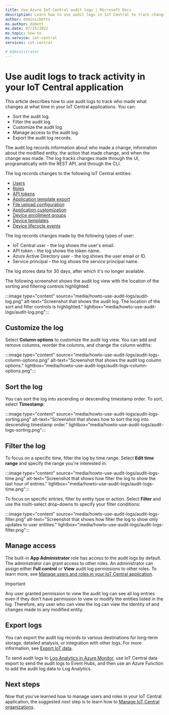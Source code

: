 ```yaml
---
title: Use Azure IoT Central audit logs | Microsoft Docs
description: Learn how to use audit logs in IoT Central to track changes made in an IoT Central application
author: dominicbetts
ms.author: dobett
ms.date: 07/25/2022
ms.topic: how-to
ms.service: iot-central
services: iot-central

# Administrator
---
```


# Use audit logs to track activity in your IoT Central application

This article describes how to use audit logs to track who made what changes at what time in your IoT Central applications. You can:

- Sort the audit log.
- Filter the audit log.
- Customize the audit log.
- Manage access to the audit log.
- Export the audit log records.

The audit log records information about who made a change, information about the modified entity, the action that made change, and when the change was made. The log tracks changes made through the UI, programatically with the REST API, and through the CLI.

The log records changes to the following IoT Central entities:

- [Users](howto-manage-users-roles.md#add-users)
- [Roles](howto-manage-users-roles.md#manage-roles)
- [API tokens](howto-authorize-rest-api.md#token-types)
- [Application template export](howto-create-iot-central-application.md#create-and-use-a-custom-application-template)
- [File upload configuration](howto-configure-file-uploads.md#configure-device-file-uploads)
- [Application customization](howto-customize-ui.md)
- [Device enrollment groups](concepts-device-authentication.md)
- [Device templates](howto-set-up-template.md)
- [Device lifecycle events](howto-export-to-blob-storage.md#device-lifecycle-changes-format)

The log records changes made by the following types of user:

- IoT Central user - the log shows the user's email.
- API token - the log shows the token name.
- Azure Active Directory user - the log shows the user email or ID.
- Service principal - the log shows the service principal name.

The log stores data for 30 days, after which it's no longer available.

The following screenshot shows the audit log view with the location of the sorting and filtering controls highlighted:

:::image type="content" source="media/howto-use-audit-logs/audit-log.png" alt-text="Screenshot that shows the audit log. The location of the sort and filter controls is highlighted." lightbox="media/howto-use-audit-logs/audit-log.png":::

## Customize the log

Select **Column options** to customize the audit log view. You can add and remove columns, reorder the columns, and change the column widths:

:::image type="content" source="media/howto-use-audit-logs/audit-logs-column-options.png" alt-text="Screenshot that shows the audit log column options." lightbox="media/howto-use-audit-logs/audit-logs-column-options.png":::

## Sort the log

You can sort the log into ascending or descending timestamp order. To sort, select **Timestamp**:

:::image type="content" source="media/howto-use-audit-logs/audit-logs-sorting.png" alt-text="Screenshot that shows how to sort the log into descending timestamp order." lightbox="media/howto-use-audit-logs/audit-logs-sorting.png":::

## Filter the log

To focus on a specific time, filter the log by time range. Select **Edit time range** and specify the range you're interested in:

:::image type="content" source="media/howto-use-audit-logs/audit-logs-time.png" alt-text="Screenshot that shows how filter the log to show the last hour of entries." lightbox="media/howto-use-audit-logs/audit-logs-time.png":::

To focus on specific entries, filter by entity type or action. Select **Filter** and use the multi-select drop-downs to specify your filter conditions:

:::image type="content" source="media/howto-use-audit-logs/audit-logs-filter.png" alt-text="Screenshot that shows how filter the log to show only updates to user entities." lightbox="media/howto-use-audit-logs/audit-logs-filter.png":::

## Manage access

The built-in **App Administrator** role has access to the audit logs by default. The administrator can grant access to other roles. An administrator can assign either **Full control** or **View** audit log permissions to other roles. To learn more, see [Manage users and roles in your IoT Central application](howto-manage-users-roles.md).

> [!IMPORTANT]
> Any user granted permission to view the audit log can see all log entries even if they don't have permission to view or modify the entities listed in the log. Therefore, any user who can view the log can view the identity of and changes made to any modified entity.

## Export logs

You can export the audit log records to various destinations for long-term storage, detailed analysis, or integration with other logs. For more information, see [Export IoT data](howto-export-to-event-hubs.md).

To send audit logs to [Log Analytics in Azure Monitor](../../azure-monitor/logs/log-analytics-overview.md), use IoT Central data export to send the audit logs to Event Hubs, and then use an Azure Function to add the audit log data to Log Analytics.

## Next steps

Now that you've learned how to manage users and roles in your IoT Central application, the suggested next step is to learn how to [Manage IoT Central organizations](howto-create-organizations.md).
